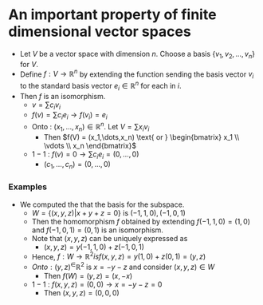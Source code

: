 # An important property of finite dimensional vector spaces

- Let $V$ be a vector space with dimension $n$. Choose a basis $\lbrace v_1, v_2, \dots, v_n \rbrace$ for $V$.
- Define $f : V \rightarrow \mathbb{R}^n$ by extending the function sending the basis vector $v_i$ to the standard basis vector $e_i \in \mathbb{R}^n$ for each in $i$.
- Then $f$ is an isomorphism.
  - $v = \sum c_iv_i$
  - $f(v) = \sum c_ie_i \rightarrow f(v_i) = e_i$
  - Onto : $(x_1,\dots,x_n) \in \mathbb{R}^n . \text{ Let } V = \sum x_iv_i$
    - Then $f(V) = (x_1,\dots,x_n) \text{ or } \begin{bmatrix}
    x_1 \\ \vdots \\ x_n
    \end{bmatrix}$
  - $1-1$ : $f(v) = 0 \rightarrow \sum c_ie_i = (0,\dots,0)$
    - $(c_1,\dots,c_n) = (0,\dots, 0)$

### Examples

- We computed the that the basis for the subspace.
  - $W = \lbrace (x,y,z)| x + y + z = 0\rbrace \text{ is } (-1,1,0), (-1, 0, 1)$
  - Then the homomorphism $f$ obtained by extending $f(-1,1,0) = (1,0) \text{ and } f(-1,0,1) = (0,1)$ is an isomorphism.
  - Note that $(x,y,z)$ can be uniquely expressed as
    - $(x,y,z) = y(-1,1,0) + z(-1,0,1)$
  - Hence, $f : W \rightarrow \mathbb{R}^2 is f(x,y,z) = y(1,0) + z(0,1) = (y,z)$
  - $Onto : (y,z)^ \in \mathbb{R}^2 \text{ is } x = -y - z$ and consider $(x,y,z) \in W$
    - Then $f(W) = (y,z) = (x,-x)$
  - $1-1$ : $f(x,y,z) = (0,0) \rightarrow x = -y - z = 0$
    - Then $(x,y,z) = (0,0,0)$


